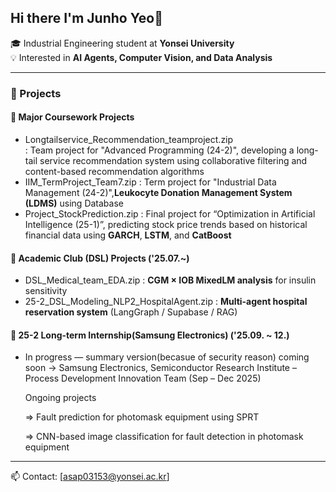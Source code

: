 
<!--
**junho-create/junho-create** is a ✨ _special_ ✨ repository because its `README.md` (this file) appears on your GitHub profile.

Here are some ideas to get you started:

- 🔭 I’m currently working on ...
- 🌱 I’m currently learning ...
- 👯 I’m looking to collaborate on ...
- 🤔 I’m looking for help with ...
- 💬 Ask me about ...
- 📫 How to reach me: ...
- 😄 Pronouns: ...
- ⚡ Fun fact: ...
-->
## Hi there I'm Junho Yeo👋
🎓 Industrial Engineering student at **Yonsei University**  
💡 Interested in **AI Agents, Computer Vision, and Data Analysis**  

---

### 🧩 Projects
#### 🧪 Major Coursework Projects
- Longtailservice_Recommendation_teamproject.zip  
  : Team project for "Advanced Programming (24-2)", developing a long-tail service recommendation system using collaborative filtering and content-based recommendation algorithms
- IIM_TermProject_Team7.zip
  : Term project for "Industrial Data Management (24-2)",**Leukocyte Donation Management System (LDMS)** using Database
- Project_StockPrediction.zip
   : Final project for “Optimization in Artificial Intelligence (25-1)”, predicting stock price trends based on historical financial data using **GARCH**, **LSTM**, and **CatBoost**
  
#### 🧠 Academic Club (DSL) Projects ('25.07.~)
- DSL_Medical_team_EDA.zip
  : **CGM × IOB MixedLM analysis** for insulin sensitivity
- 25-2_DSL_Modeling_NLP2_HospitalAgent.zip
  : **Multi-agent hospital reservation system** (LangGraph / Supabase / RAG)
  
#### 💼 25-2 Long-term Internship(Samsung Electronics) ('25.09. ~ 12.)
- In progress — summary version(becasue of security reason) coming soon
  → Samsung Electronics, Semiconductor Research Institute – Process Development Innovation Team (Sep – Dec 2025)

  Ongoing projects
  
  => Fault prediction for photomask equipment using SPRT
  
  => CNN-based image classification for fault detection in photomask equipment

---

📫 Contact: [asap03153@yonsei.ac.kr] 
